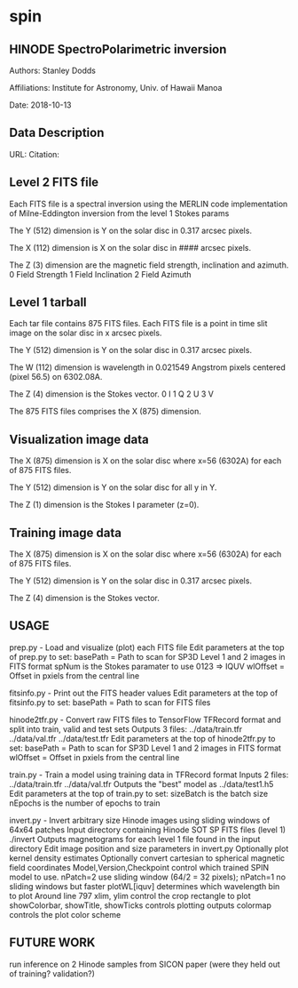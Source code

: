 # spin
## HINODE SpectroPolarimetric inversion
Authors: Stanley Dodds

Affiliations: Institute for Astronomy, Univ. of Hawaii Manoa

Date: 2018-10-13

## Data Description
URL: 
Citation: 

## Level 2 FITS file
Each FITS file is a spectral inversion using the MERLIN code implementation of Milne-Eddington inversion from the level 1 Stokes params

The Y (512) dimension is Y on the solar disc in 0.317 arcsec pixels.

The X (112) dimension is X on the solar disc in #### arcsec pixels.

The Z (3) dimension are the magnetic field strength, inclination and azimuth.
0 Field Strength
1 Field Inclination
2 Field Azimuth

## Level 1 tarball
Each tar file contains 875 FITS files.
Each FITS file is a point in time slit image on the solar disc in x arcsec pixels.

The Y (512) dimension is Y on the solar disc in 0.317 arcsec pixels.

The W (112) dimension is wavelength in 0.021549 Angstrom pixels centered (pixel 56.5) on 6302.08A.

The Z (4) dimension is the Stokes vector.
0 I
1 Q
2 U
3 V

The 875 FITS files comprises the X (875) dimension.

## Visualization image data
The X (875) dimension is X on the solar disc where x=56 (6302A) for each of 875 FITS files.

The Y (512) dimension is Y on the solar disc for all y in Y.

The Z (1) dimension is the Stokes I parameter (z=0).

## Training image data
The X (875) dimension is X on the solar disc where x=56 (6302A) for each of 875 FITS files.

The Y (512) dimension is Y on the solar disc in 0.317 arcsec pixels.

The Z (4) dimension is the Stokes vector.

## USAGE
prep.py - Load and visualize (plot) each FITS file
Edit parameters at the top of prep.py to set:
  basePath = Path to scan for SP3D Level 1 and 2 images in FITS format
  spNum is the Stokes paramater to use 0123 => IQUV
  wlOffset = Offset in pxiels from the central line

fitsinfo.py - Print out the FITS header values
Edit parameters at the top of fitsinfo.py to set:
  basePath = Path to scan for FITS files

hinode2tfr.py - Convert raw FITS files to TensorFlow TFRecord format and split into train, valid and test sets
Outputs 3 files:
  ../data/train.tfr
  ../data/val.tfr
  ../data/test.tfr
Edit parameters at the top of hinode2tfr.py to set:
  basePath = Path to scan for SP3D Level 1 and 2 images in FITS format
  wlOffset = Offset in pxiels from the central line

train.py - Train a model using training data in TFRecord format
Inputs 2 files:
  ../data/train.tfr
  ../data/val.tfr
Outputs the "best" model as ../data/test1.h5
Edit parameters at the top of train.py to set:
  sizeBatch is the batch size
  nEpochs is the number of epochs to train

invert.py - Invert arbitrary size Hinode images using sliding windows of 64x64 patches
Input directory containing Hinode SOT SP FITS files (level 1)
  ./invert
Outputs magnetograms for each level 1 file found in the input directory
Edit image position and size parameters in invert.py
Optionally plot kernel density estimates
Optionally convert cartesian to spherical magnetic field coordinates
Model,Version,Checkpoint control which trained SPIN model to use.
nPatch=2 use sliding window (64/2 = 32 pixels); nPatch=1 no sliding windows but faster
plotWL[iquv] determines which wavelength bin to plot
Around line 797 
xlim, ylim control the crop rectangle to plot
showColorbar, showTitle, showTicks controls plotting outputs
colormap controls the plot color scheme

## FUTURE WORK

run inference on 2 Hinode samples from SICON paper (were they held out of training? validation?)

